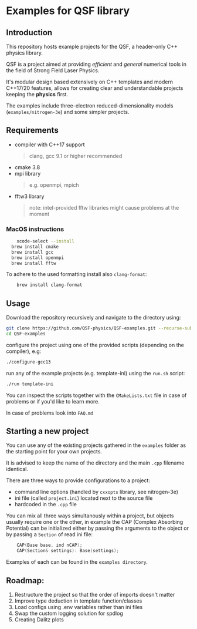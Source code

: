 # Examples for QSF library

## Introduction
This repository hosts example projects for the QSF, a header-only C++ physics library. 

QSF is a project aimed at providing *efficient* and *general* numerical tools in
the field of Strong Field Laser Physics.

It's modular design based extensively on C++ templates and modern C++17/20 features, 
allows for creating clear and understandable projects keeping the **physics** first.

The examples include three-electron reduced-dimensionality models (`examples/nitrogen-3e`) and some simpler projects.

## Requirements

* compiler with C++17 support 
  > clang, gcc 9.1 or higher recommended
* cmake 3.8
* mpi library
  > e.g. openmpi, mpich
* fftw3 library
  > note: intel-provided fftw libraries might cause problems at the moment

### MacOS instructions

```bash
	xcode-select --install
  brew install cmake
  brew install gcc
  brew install openmpi
  brew install fftw
``` 

To adhere to the used formatting install also `clang-format`:

```bash
	brew install clang-format
```

## Usage

Download the repository recursively and navigate to the directory using:

```bash
git clone https://github.com/QSF-physics/QSF-examples.git --recurse-submodules 
cd QSF-examples
```

configure the project using one of the provided scripts (depending on the compiler), e.g:

```bash
./configure-gcc13
```
run any of the example projects (e.g. template-ini) using the `run.sh` script:

```bash
./run template-ini
```

You can inspect the scripts together with the `CMakeLists.txt` file in case of problems or if you'd like to learn more.

In case of problems look into `FAQ.md`

## Starting a new project

You can use any of the existing projects gathered in the `examples` folder as the starting point for your own projects.

It is advised to keep the name of the directory and the main `.cpp` filename identical.

There are three ways to provide configurations to a project:
- command line options (handled by `cxxopts` library, see nitrogen-3e)
- ini file (called `project.ini`) located next to the source file
- hardcoded in the `.cpp` file

You can mix all three ways simultanously within a project, but objects usually require
one or the other, in example the CAP (Complex Absorbing Potential) can be initialized either by passing the arguments to the object or by passing a `Section` of read ini file:

```cpp
	CAP(Base base, ind nCAP);
	CAP(Section& settings): Base(settings);
```
Examples of each can be found in the `examples directory`.


## Roadmap:

1. Restructure the project so that the order of imports doesn't matter
2. Improve type deduction in template function/classes
3. Load configs using .env variables rather than ini files
4. Swap the custom logging solution for spdlog
5. Creating Dalitz plots